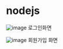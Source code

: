 # nodejs

![image](https://github.com/DongHyeonka/nodejs/assets/144816658/d5dbc431-0ba7-451a-852d-0c4ff8523ce7)
로그인화면

![image](https://github.com/DongHyeonka/nodejs/assets/144816658/1b808bb9-5bc2-40f1-ade9-7cdf92634184)
회원가입 화면


